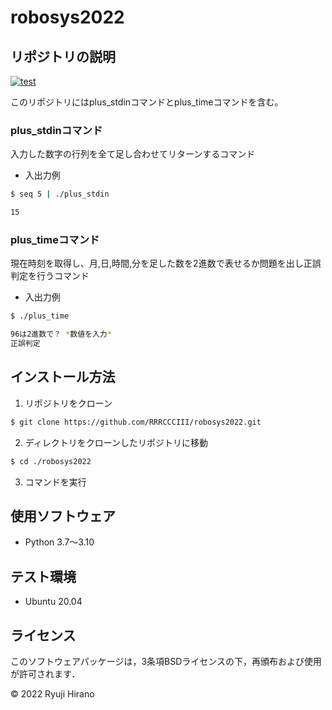 # robosys2022

## リポジトリの説明
[![test](https://github.com/RRRCCCIII/robosys2022/actions/workflows/test.yml/badge.svg)](https://github.com/RRRCCCIII/robosys2022/actions/workflows/test.yml)

このリポジトリにはplus\_stdinコマンドとplus\_timeコマンドを含む。

### plus\_stdinコマンド
入力した数字の行列を全て足し合わせてリターンするコマンド

- 入出力例

```bash   
$ seq 5 | ./plus_stdin

15
```

### plus\_timeコマンド
現在時刻を取得し、月,日,時間,分を足した数を2進数で表せるか問題を出し正誤判定を行うコマンド  

- 入出力例

```bash
$ ./plus_time

96は2進数で？ *数値を入力*
正誤判定
```

## インストール方法
1. リポジトリをクローン

```bash  
$ git clone https://github.com/RRRCCCIII/robosys2022.git
```

2. ディレクトリをクローンしたリポジトリに移動

```bash
$ cd ./robosys2022
```

3. コマンドを実行  

## 使用ソフトウェア
- Python 3.7〜3.10

## テスト環境
- Ubuntu 20.04

## ライセンス
このソフトウェアパッケージは，3条項BSDライセンスの下，再頒布および使用が許可されます．

© 2022 Ryuji Hirano

